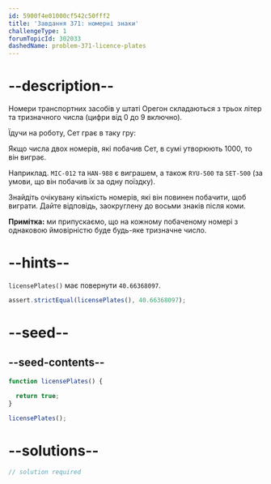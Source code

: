 ```yaml
---
id: 5900f4e01000cf542c50fff2
title: 'Завдання 371: номерні знаки'
challengeType: 1
forumTopicId: 302033
dashedName: problem-371-licence-plates
---
```


# --description--

Номери транспортних засобів у штаті Орегон складаються з трьох літер та тризначного числа (цифри від 0 до 9 включно).

Їдучи на роботу, Сет грає в таку гру:

Якщо числа двох номерів, які побачив Сет, в сумі утворюють 1000, то він виграє.

Наприклад. `MIC-012` та `HAN-988` є виграшем, а також `RYU-500` та `SET-500` (за умови, що він побачив їх за одну поїздку).

Знайдіть очікувану кількість номерів, які він повинен побачити, щоб виграти. Дайте відповідь, заокруглену до восьми знаків після коми.

**Примітка:** ми припускаємо, що на кожному побаченому номері з однаковою ймовірністю буде будь-яке тризначне число.

# --hints--

`licensePlates()` має повернути `40.66368097`.

```js
assert.strictEqual(licensePlates(), 40.66368097);
```

# --seed--

## --seed-contents--

```js
function licensePlates() {

  return true;
}

licensePlates();
```

# --solutions--

```js
// solution required
```
